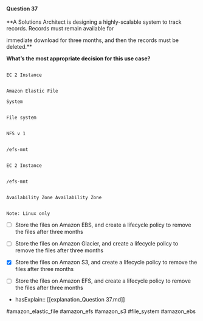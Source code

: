 #### Question  37


**A Solutions Architect is designing a highly-scalable system to track records. Records must remain available for

immediate download for three months, and then the records must be deleted.**


**What’s the most appropriate decision for this use case?**


```

EC 2 Instance

```


```

Amazon Elastic File

System

```


```

File system

```


```

NFS v 1

```


```

/efs-mnt

```


```

EC 2 Instance

```


```

/efs-mnt

```


```

Availability Zone Availability Zone

```


```

Note: Linux only

```


- [ ] Store the files on Amazon EBS, and create a lifecycle policy to remove the files after three months


- [ ] Store the files on Amazon Glacier, and create a lifecycle policy to remove the files after three months


- [x] Store the files on Amazon S3, and create a lifecycle policy to remove the files after three months


- [ ] Store the files on Amazon EFS, and create a lifecycle policy to remove the files after three months



- hasExplain:: [[explanation_Question  37.md]]

#amazon_elastic_file #amazon_efs #amazon_s3 #file_system #amazon_ebs 